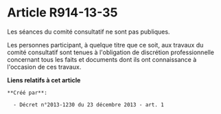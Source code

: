 # Article R914-13-35

Les séances du comité consultatif ne sont pas publiques. 

Les personnes participant, à quelque titre que ce soit, aux travaux du comité consultatif sont tenues à l'obligation de
discrétion professionnelle concernant tous les faits et documents dont ils ont connaissance à l'occasion de ces travaux.

**Liens relatifs à cet article**

	**Créé par**:

	  - Décret n°2013-1230 du 23 décembre 2013 - art. 1
